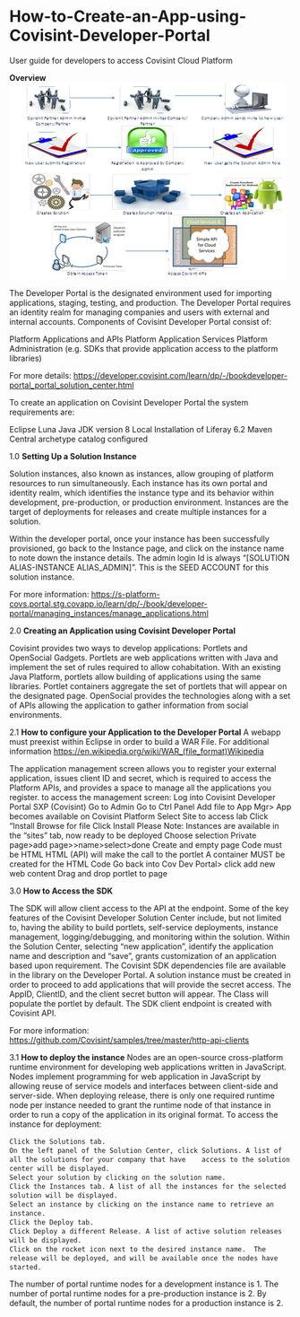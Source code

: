 # How-to-Create-an-App-using-Covisint-Developer-Portal
User guide for developers to access Covisint Cloud Platform

**Overview**
	![](image001.png)

The Developer Portal is the designated environment used for importing applications, staging, testing, and production. 
The Developer Portal requires an identity realm for managing companies and users with external and internal accounts.
Components of Covisint Developer Portal consist of:

Platform Applications and APIs 
Platform Application Services 
Platform Administration (e.g. SDKs that provide application access to the platform libraries)

For more details: 
https://developer.covisint.com/learn/dp/-/bookdeveloper-portal_portal_solution_center.html
 

To create an application on Covisint Developer Portal the system requirements are:

Eclipse Luna
Java JDK version 8
Local Installation of Liferay 6.2
Maven Central archetype catalog configured



1.0 **Setting Up a Solution Instance**

Solution instances, also known as instances, allow grouping of platform resources to run simultaneously. 
Each instance has its own portal and identity realm, which identifies the instance type and its behavior 
within development, pre-production, or production environment. Instances are the target of deployments for 
releases and create multiple instances for a solution. 

Within the developer portal, once your instance has been successfully provisioned, go back to the Instance page, and click on the instance name to note down the instance details. The admin login Id is always “[SOLUTION ALIAS-INSTANCE ALIAS_ADMIN]”. 
This is the SEED ACCOUNT for this solution instance. 

For more information: https://s-platform-covs.portal.stg.covapp.io/learn/dp/-/book/developer-portal/managing_instances/manage_applications.html


2.0 **Creating an Application using Covisint Developer Portal**

Covisint provides two ways to develop applications: Portlets and OpenSocial Gadgets. Portlets are web applications written with Java and implement the set of rules required to allow cohabitation. With an existing Java Platform, portlets allow building of applications using the same libraries. Portlet containers aggregate the set of portlets that will appear on the designated page. OpenSocial provides the technologies along with a set of APIs allowing the application to gather information from social environments.

2.1 **How to configure your Application to the Developer Portal** 
A webapp must preexist within Eclipse in order to build a WAR File.
For additional information https://en.wikipedia.org/wiki/WAR_(file_format)Wikipedia

The application management screen allows you to register your external application, issues client ID and secret, which is required to access the Platform APIs, and provides a space to manage all the applications you register. to access the management screen:
	Log into Covisint Developer Portal SXP (Covisint)
	Go to Admin
	Go to Ctrl Panel
	Add file to App Mgr> App becomes available on Covisint Platform 
	Select Site to access lab
	Click “Install
	Browse for file 
	Click Install
	Please Note: Instances are available in the “sites” tab, now ready to be deployed
	Choose selection
	Private page>add page>>name>select>done
	Create and empty page 
	Code must be HTML
	HTML (API) will make the call to the portlet
	A container MUST be created for the HTML Code
	Go back into Cov Dev Portal> click add new web content
	Drag and drop portlet to page

3.0 **How to Access the SDK**

The SDK will allow client access to the API at the endpoint. Some of the key features of the Covisint Developer Solution Center include, but not limited to, having the ability to build portlets, self-service deployments, instance management, logging/debugging, and monitoring within the solution. Within the Solution Center, selecting “new application”, identify the application name and description and “save”, grants customization of an application based upon requirement. 
The Covisint SDK dependencies file are available in the library on the Developer Portal.  A solution instance must be created in order to proceed to add applications that will provide the secret access. The AppID, ClientID, and the client secret button will appear. The Class will populate the portlet by default. The SDK client endpoint is created with Covisint API.

For more information: https://github.com/Covisint/samples/tree/master/http-api-clients

3.1 **How to deploy the instance**
Nodes are an open-source cross-platform runtime environment for developing web applications written in JavaScript. Nodes implement programming for web application in JavaScript by allowing reuse of service models and interfaces between client-side and server-side. When deploying release, there is only one required runtime node per instance needed to grant the runtime node of that instance in order to run a copy of the application in its original format. To access the instance for deployment:

	Click the Solutions tab.
	On the left panel of the Solution Center, click Solutions. A list of all the solutions for your company that have    access to the solution center will be displayed.
	Select your solution by clicking on the solution name.
	Click the Instances tab. A list of all the instances for the selected solution will be displayed.
	Select an instance by clicking on the instance name to retrieve an instance.
	Click the Deploy tab.
	Click Deploy a different Release. A list of active solution releases will be displayed.
	Click on the rocket icon next to the desired instance name.  The release will be deployed, and will be available once the nodes have started.
	
The number of portal runtime nodes for a development instance is 1.
The number of portal runtime nodes for a pre-production instance is 2.
By default, the number of portal runtime nodes for a production instance is 2.


